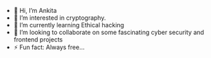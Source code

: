 - 👋 Hi, I’m Ankita
- 👀 I’m interested in cryptography.
- 🌱 I’m currently learning Ethical hacking
- 💞️ I’m looking to collaborate on some fascinating cyber security and frontend projects
- ⚡ Fun fact: Always free...
